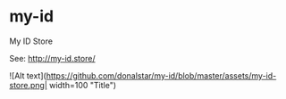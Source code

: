 # my-id
My ID Store

See: http://my-id.store/

![Alt text](https://github.com/donalstar/my-id/blob/master/assets/my-id-store.png| width=100 "Title")

